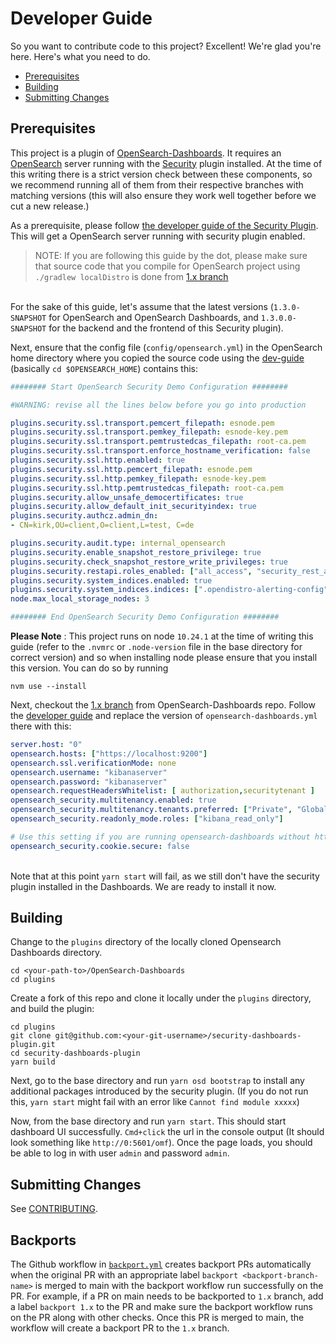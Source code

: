 # Developer Guide
So you want to contribute code to this project? Excellent! We're glad you're here. Here's what you need to do.

- [Prerequisites](#prerequisites)
- [Building](#building)
- [Submitting Changes](#submitting-changes)

## Prerequisites

This project is a plugin of [OpenSearch-Dashboards](**https://github.com/opensearch-project/OpenSearch-Dashboards). It requires an [OpenSearch](https://github.com/opensearch-project/OpenSearch) server running with the [Security](https://github.com/opensearch-project/security) plugin installed. At the time of this writing there is a strict version check between these components, so we recommend running all of them from their respective branches with matching versions (this will also ensure they work well together before we cut a new release.)

As a prerequisite, please follow [the developer guide of the Security Plugin](https://github.com/opensearch-project/security/blob/main/DEVELOPER_GUIDE.md). This will get a OpenSearch server running with security plugin enabled. 


> NOTE: If you are following this guide by the dot, please make sure that source code that you compile for OpenSearch project using `./gradlew localDistro` is done from [1.x branch](https://github.com/opensearch-project/OpenSearch/tree/1.x)

\
For the sake of this guide, let's assume that the latest versions (`1.3.0-SNAPSHOT` for OpenSearch and OpenSearch Dashboards, and `1.3.0.0-SNAPSHOT` for the backend and the frontend of this Security plugin).

Next, ensure that the config file (`config/opensearch.yml`) in the OpenSearch home directory where you copied the source code using the [dev-guide](https://github.com/opensearch-project/security/blob/main/DEVELOPER_GUIDE.md#:~:text=export%20OPENSEARCH_HOME%3D~/Test/opensearch%2D1.3.0%2DSNAPSHOT) (basically `cd $OPENSEARCH_HOME`) contains this:

```yaml
######## Start OpenSearch Security Demo Configuration ########

#WARNING: revise all the lines below before you go into production

plugins.security.ssl.transport.pemcert_filepath: esnode.pem
plugins.security.ssl.transport.pemkey_filepath: esnode-key.pem
plugins.security.ssl.transport.pemtrustedcas_filepath: root-ca.pem
plugins.security.ssl.transport.enforce_hostname_verification: false
plugins.security.ssl.http.enabled: true
plugins.security.ssl.http.pemcert_filepath: esnode.pem
plugins.security.ssl.http.pemkey_filepath: esnode-key.pem
plugins.security.ssl.http.pemtrustedcas_filepath: root-ca.pem
plugins.security.allow_unsafe_democertificates: true
plugins.security.allow_default_init_securityindex: true
plugins.security.authcz.admin_dn:
- CN=kirk,OU=client,O=client,L=test, C=de

plugins.security.audit.type: internal_opensearch
plugins.security.enable_snapshot_restore_privilege: true
plugins.security.check_snapshot_restore_write_privileges: true
plugins.security.restapi.roles_enabled: ["all_access", "security_rest_api_access"]
plugins.security.system_indices.enabled: true
plugins.security.system_indices.indices: [".opendistro-alerting-config", ".opendistro-alerting-alert*", ".opendistro-anomaly-results*", ".opendistro-anomaly-detector*", ".opendistro-anomaly-checkpoints", ".opendistro-anomaly-detection-state", ".opendistro-reports-*", ".opendistro-notifications-*", ".opendistro-notebooks", ".opensearch-observability", ".opendistro-asynchronous-search-response*", ".replication-metadata-store"]
node.max_local_storage_nodes: 3

######## End OpenSearch Security Demo Configuration ########
```


**Please Note** : This project runs on node `10.24.1` at the time of writing this guide (refer to the `.nvmrc` or `.node-version` file in the base directory for correct version) and so when installing node please ensure that you install this version. You can do so by running 
```script 
nvm use --install
```


Next, checkout the [1.x branch](https://github.com/opensearch-project/OpenSearch-Dashboards/tree/1.x) from OpenSearch-Dashboards repo. Follow the [developer guide](https://github.com/opensearch-project/OpenSearch-Dashboards/blob/1.x/DEVELOPER_GUIDE.md) and replace the version of `opensearch-dashboards.yml` there with this:


```yaml
server.host: "0"
opensearch.hosts: ["https://localhost:9200"]
opensearch.ssl.verificationMode: none
opensearch.username: "kibanaserver"
opensearch.password: "kibanaserver"
opensearch.requestHeadersWhitelist: [ authorization,securitytenant ]
opensearch_security.multitenancy.enabled: true
opensearch_security.multitenancy.tenants.preferred: ["Private", "Global"]
opensearch_security.readonly_mode.roles: ["kibana_read_only"]

# Use this setting if you are running opensearch-dashboards without https
opensearch_security.cookie.secure: false
```

\
Note that at this point `yarn start` will fail, as we still don't have the security plugin installed in the Dashboards. We are ready to install it now.


## Building

Change to the `plugins` directory of the locally cloned Opensearch Dashboards directory.
```
cd <your-path-to>/OpenSearch-Dashboards
cd plugins
```

Create a fork of this repo and clone it locally under the `plugins` directory, and build the plugin:

```
cd plugins
git clone git@github.com:<your-git-username>/security-dashboards-plugin.git
cd security-dashboards-plugin
yarn build
```

Next, go to the base directory and run `yarn osd bootstrap` to install any additional packages introduced by the security plugin. (If you do not run this, `yarn start` might fail with an error like `Cannot find module xxxxx`)


Now, from the base directory and run `yarn start`. This should start dashboard UI successfully. `Cmd+click` the url in the console output (It should look something like `http://0:5601/omf`). Once the page loads, you should be able to log in with user `admin` and password `admin`.

## Submitting Changes

See [CONTRIBUTING](CONTRIBUTING.md).

## Backports

The Github workflow in [`backport.yml`](.github/workflows/backport.yml) creates backport PRs automatically when the 
original PR with an appropriate label `backport <backport-branch-name>` is merged to main with the backport workflow 
run successfully on the PR. For example, if a PR on main needs to be backported to `1.x` branch, add a label 
`backport 1.x` to the PR and make sure the backport workflow runs on the PR along with other checks. Once this PR is 
merged to main, the workflow will create a backport PR to the `1.x` branch.